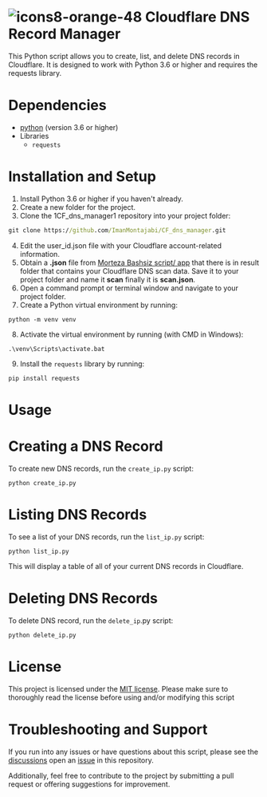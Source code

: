 # ![icons8-orange-48](https://user-images.githubusercontent.com/52942515/227340008-faeeb65b-507e-40cf-b3a7-fd740ee38cb9.png) Cloudflare DNS Record Manager

This Python script allows you to create, list, and delete DNS records in Cloudflare. It is designed to work with Python 3.6 or higher and requires the requests library.
# Dependencies

- [python](https://www.python.org/downloads/) (version 3.6 or higher)
- Libraries
  - `requests`

# Installation and Setup
1. Install Python 3.6 or higher if you haven't already.
2. Create a new folder for the project.
3. Clone the 1CF_dns_manager1 repository into your project folder:
```cmd
git clone https://github.com/ImanMontajabi/CF_dns_manager.git
```
4. Edit the user_id.json file with your Cloudflare account-related information.
5. Obtain a **.json** file from [Morteza Bashsiz script/ app](https://github.com/MortezaBashsiz/CFScanner) that there is in result folder that contains your Cloudflare DNS scan data. Save it to your project folder and name it **scan** finally it is **scan.json**.
6. Open a command prompt or terminal window and navigate to your project folder.
7. Create a Python virtual environment by running:
```
python -m venv venv
```
8. Activate the virtual environment by running (with CMD in Windows):
```
.\venv\Scripts\activate.bat
```
9. Install the `requests` library by running:
```
pip install requests
```
# Usage
# Creating a DNS Record
To create new DNS records, run the `create_ip.py` script:
```
python create_ip.py
```
# Listing DNS Records
To see a list of your DNS records, run the `list_ip.py` script:
```
python list_ip.py
```
This will display a table of all of your current DNS records in Cloudflare.
# Deleting DNS Records
To delete DNS record, run the `delete_ip`.py script:
```
python delete_ip.py
```
# License
This project is licensed under the [MIT license](https://github.com/ImanMontajabi/CF_dns_manager/blob/main/LICENSE).
Please make sure to thoroughly read the license before using and/or modifying this script
# Troubleshooting and Support
If you run into any issues or have questions about this script, please see the [discussions](https://github.com/ImanMontajabi/CF_dns_manager/discussions) open an [issue](https://github.com/ImanMontajabi/CF_dns_manager/issues) in this repository.

Additionally, feel free to contribute to the project by submitting a pull request or offering suggestions for improvement.

